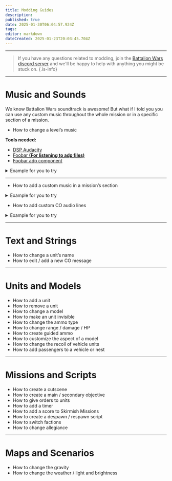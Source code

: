 ```yaml
---
title: Modding Guides
description: 
published: true
date: 2025-01-30T06:04:57.924Z
tags: 
editor: markdown
dateCreated: 2025-01-23T20:03:45.704Z
---
```


---

> If you have any questions related to modding, join the [Battalion Wars discord server](https://discord.gg/aPvrTsDARJ)  and we'll be happy to help with anything you might be stuck on.
{.is-info}

---

# Music and Sounds

We know Battalion Wars soundtrack is awesome! But what if I told you you can use any custom music throughout the whole mission or in a specific section of a mission.

-  How to change a level’s music

**Tools needed:**

- [DSP Audacity](https://github.com/jackoalan/audacity/releases/tag/v2.3.0)
- [Foobar **(For listening to adp files)**](https://www.foobar2000.org/getfile/foobar2000_v1.6.10.exe)
- [Foobar adp component](https://www.vgmpf.com/Wiki/index.php/ADPCM_Decoders)



<details>
<summary>Example for you to try</summary>
<br>
  

<br><br>
</details>

---

- How to add a custom music in a mission’s section

<details>
<summary>Example for you to try</summary>
<br>
  

<br><br>
</details>

- How to add custom CO audio lines

<details>
<summary>Example for you to try</summary>
<br>
  

<br><br>
</details>

---

# Text and Strings

- How to change a unit’s name
- How to edit / add a new CO message

---

# Units and Models

- How to add a unit
- How to remove a unit
- How to change a model
- How to make an unit invisible
- How to change the ammo type
- How to change range / damage / HP
- How to create guided ammo
- How to customize the aspect of a model
- How to change the recoil of vehicle units
- How to add passengers to a vehicle or nest

---

# Missions and Scripts

- How to create a cutscene
- How to create a main / secondary objective
- How to give orders to units
- How to add a timer
- How to add a score to Skirmish Missions
- How to create a despawn / respawn script
- How to switch factions
- How to change allegiance

---

# Maps and Scenarios

- How to change the gravity
- How to change the weather / light and brightness










